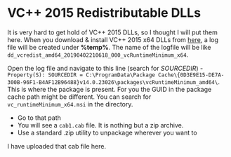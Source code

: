 # VC++ 2015 Redistributable DLLs

It is very hard to get hold of VC++ 2015 DLLs, so I thought I will put them here. When you download & install VC++ 2015 x64 DLLs from [here](https://www.microsoft.com/en-gb/download/details.aspx?id=48145), a log file will be created under __%temp%__. 
The name of the logfile will be like `dd_vcredist_amd64_20190402210618_000_vcRuntimeMinimum_x64`.

Open the log file and navigate to this line (search for _SOURCEDIR_) - `Property(S): SOURCEDIR = C:\ProgramData\Package Cache\{0D3E9E15-DE7A-300B-96F1-B4AF12B96488}v14.0.23026\packages\vcRuntimeMinimum_amd64\`. This is where the package is present. For you the GUID in the package cache path might be different. You can search for `vc_runtimeMinimum_x64.msi` in the directory.

- Go to that path
- You will see a `cab1.cab` file. It is nothing but a zip archive.
- Use a standard .zip utility to unpackage wherever you want to

I have uploaded that cab file here.
